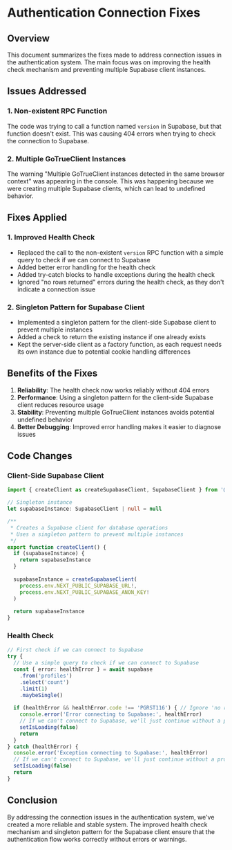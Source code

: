 # Authentication Connection Fixes

## Overview

This document summarizes the fixes made to address connection issues in the authentication system. The main focus was on improving the health check mechanism and preventing multiple Supabase client instances.

## Issues Addressed

### 1. Non-existent RPC Function

The code was trying to call a function named `version` in Supabase, but that function doesn't exist. This was causing 404 errors when trying to check the connection to Supabase.

### 2. Multiple GoTrueClient Instances

The warning "Multiple GoTrueClient instances detected in the same browser context" was appearing in the console. This was happening because we were creating multiple Supabase clients, which can lead to undefined behavior.

## Fixes Applied

### 1. Improved Health Check

- Replaced the call to the non-existent `version` RPC function with a simple query to check if we can connect to Supabase
- Added better error handling for the health check
- Added try-catch blocks to handle exceptions during the health check
- Ignored "no rows returned" errors during the health check, as they don't indicate a connection issue

### 2. Singleton Pattern for Supabase Client

- Implemented a singleton pattern for the client-side Supabase client to prevent multiple instances
- Added a check to return the existing instance if one already exists
- Kept the server-side client as a factory function, as each request needs its own instance due to potential cookie handling differences

## Benefits of the Fixes

1. **Reliability**: The health check now works reliably without 404 errors
2. **Performance**: Using a singleton pattern for the client-side Supabase client reduces resource usage
3. **Stability**: Preventing multiple GoTrueClient instances avoids potential undefined behavior
4. **Better Debugging**: Improved error handling makes it easier to diagnose issues

## Code Changes

### Client-Side Supabase Client

```typescript
import { createClient as createSupabaseClient, SupabaseClient } from '@supabase/supabase-js'

// Singleton instance
let supabaseInstance: SupabaseClient | null = null

/**
 * Creates a Supabase client for database operations
 * Uses a singleton pattern to prevent multiple instances
 */
export function createClient() {
  if (supabaseInstance) {
    return supabaseInstance
  }
  
  supabaseInstance = createSupabaseClient(
    process.env.NEXT_PUBLIC_SUPABASE_URL!,
    process.env.NEXT_PUBLIC_SUPABASE_ANON_KEY!
  )
  
  return supabaseInstance
}
```

### Health Check

```typescript
// First check if we can connect to Supabase
try {
  // Use a simple query to check if we can connect to Supabase
  const { error: healthError } = await supabase
    .from('profiles')
    .select('count')
    .limit(1)
    .maybeSingle()
  
  if (healthError && healthError.code !== 'PGRST116') { // Ignore 'no rows returned' error
    console.error('Error connecting to Supabase:', healthError)
    // If we can't connect to Supabase, we'll just continue without a profile
    setIsLoading(false)
    return
  }
} catch (healthError) {
  console.error('Exception connecting to Supabase:', healthError)
  // If we can't connect to Supabase, we'll just continue without a profile
  setIsLoading(false)
  return
}
```

## Conclusion

By addressing the connection issues in the authentication system, we've created a more reliable and stable system. The improved health check mechanism and singleton pattern for the Supabase client ensure that the authentication flow works correctly without errors or warnings.
